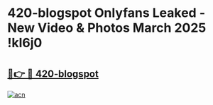 # 420-blogspot Onlyfans Leaked - New Video & Photos March 2025 !kl6j0

# <h2><a href="https://a4a2cp.iuczelnia.edu.pl?title=420-blogspot&ref=kl6j0">🔗👉 🔴 420-blogspot</a></h2>

[![acn](https://github.com/user-attachments/assets/0f9c940e-d8b0-45ae-aac7-cd30a18b3e1c)](https://a4a2cp.iuczelnia.edu.pl?title=420-blogspot&ref=kl6j0)

